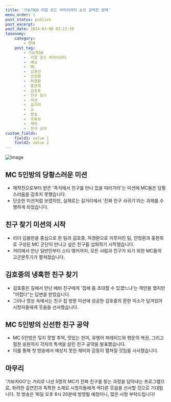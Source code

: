 ```yaml
---
title: '가보자GO 리얼 로드 버라이어티 쇼의 강력한 컴백'
menu_order: 1
post_status: publish
post_excerpt: 
post_date: 2024-03-08 02:22:39
taxonomy:
    category:
        - 연예
    post_tag:
        - 가보자GO
        -  리얼 로드 버라이어티
        -  예능
        -  MC
        -  김용만
        -  안정환
        -  허경환
        -  홍현희
        -  김호중
        -  친구 찾기
        -  미션
        -  길거리
        -  쇼
        -  방송
        -  유튜브
        -  케미
        -  친구 공약
custom_fields:
    field1: value 1
    field2: value 2
---
```


![Image](https://mimgnews.pstatic.net/image/437/2024/03/06/0000382642_001_20240306175201588.jpg?type=w540)

## MC 5인방의 당황스러운 미션
- 제작진으로부터 받은 '즉석에서 친구를 만나 집을 따라가라'는 미션에 MC들은 당황스러움을 감추지 못했습니다.
- 단순한 미션처럼 보였지만, 실제로는 길거리에서 '진짜 친구 사귀기'라는 과제를 수행하게 되었습니다.
## 친구 찾기 미션의 시작
- 리더 김용만을 중심으로 한 팀과 김호중, 허경환으로 이루어진 팀, 안정환과 홍현희로 구성된 MC 군단이 만나고 싶은 친구를 섭외하기 시작했습니다.
- 거리에서 만난 일반인부터 스타 앵커까지, 모든 사람과 친구가 되기 위한 MC들의 고군분투기가 펼쳐졌습니다.
## 김호중의 냉혹한 친구 찾기
- 김호중은 길에서 만난 예비 친구에게 '집에 좀 초대할 수 있겠느냐'는 제안을 했지만 "어렵다"는 답변을 받았습니다.
- 그러나 영상 속에서는 친구 집 방문 미션에 성공한 김호중의 환한 미소가 담겨있어 시청자들에게 웃음을 선사했습니다.
## MC 5인방의 신선한 친구 공약
- MC 5인방은 잊지 못할 추억, 맛있는 한끼, 유행어 퍼레이드와 행운의 복권, 그리고 힘찬 응원까지 각자의 특색을 살린 친구 공약을 발표했습니다.
- 이를 통해 첫 방송에서 예상치 못한 재미와 감동이 펼쳐질 것임을 시사했습니다.
## 마무리
'가보자GO'는 거리로 나선 5명의 MC가 진짜 친구를 찾는 과정을 담아내는 프로그램으로, 화려한 출연진과 독특한 소재로 시청자들에게 색다른 웃음을 선사할 것으로 기대됩니다. 첫 방송은 16일 오후 8시 20분에 방영될 예정이니, 많은 시청 부탁드립니다!
